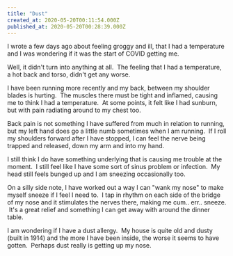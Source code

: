 ```yaml
---
title: "Dust"
created_at: 2020-05-20T00:11:54.000Z
published_at: 2020-05-20T00:28:39.000Z
---
```

I wrote a few days ago about feeling groggy and ill, that I had a temperature and I was wondering if it was the start of COVID getting me.

Well, it didn't turn into anything at all.  The feeling that I had a temperature, a hot back and torso, didn't get any worse.

I have been running more recently and my back, between my shoulder blades is hurting.  The muscles there must be tight and inflamed, causing me to think I had a temperature.  At some points, it felt like I had sunburn, but with pain radiating around to my chest too.

Back pain is not something I have suffered from much in relation to running, but my left hand does go a little numb sometimes when I am running.  If I roll my shoulders forward after I have stopped, I can feel the nerve being trapped and released, down my arm and into my hand.

I still think I do have something underlying that is causing me trouble at the moment.  I still feel like I have some sort of sinus problem or infection.  My head still feels bunged up and I am sneezing occasionally too.

On a silly side note, I have worked out a way I can "wank my nose" to make myself sneeze if I feel I need to.  I tap in rhythm on each side of the bridge of my nose and it stimulates the nerves there, making me cum.. err.. sneeze.  It's a great relief and something I can get away with around the dinner table.

I am wondering if I have a dust allergy.  My house is quite old and dusty (built in 1914) and the more I have been inside, the worse it seems to have gotten.  Perhaps dust really is getting up my nose.
